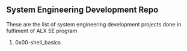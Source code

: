 ## System Engineering Development Repo
These are the list of system engineering development projects done in fulfiment of ALX SE program
1. 0x00-shell_basics
